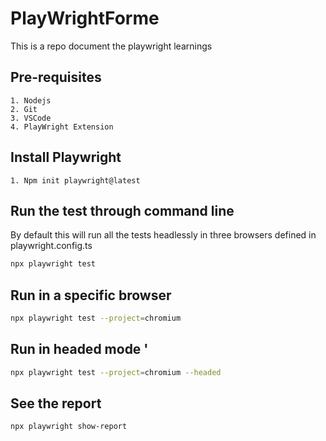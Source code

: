 # PlayWrightForme

This is a repo document the playwright learnings

## Pre-requisites

    1. Nodejs
    2. Git
    3. VSCode
    4. PlayWright Extension

## Install Playwright

    1. Npm init playwright@latest

## Run the test through command line

By default this will run all the tests headlessly in three browsers defined in playwright.config.ts

```bash
npx playwright test
```

## Run in a specific browser

```bash
npx playwright test --project=chromium
```

## Run in headed mode '

```bash
npx playwright test --project=chromium --headed
```

## See the report

```bash
npx playwright show-report
```